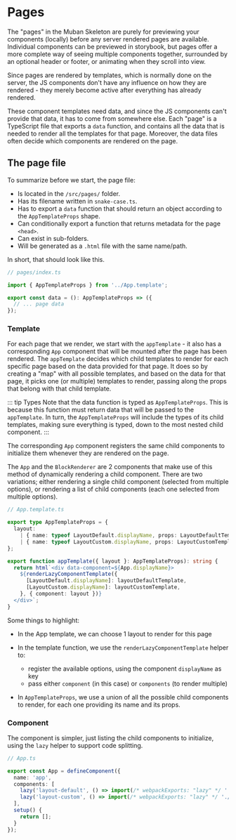 # Pages

The "pages" in the Muban Skeleton are purely for previewing your components (locally) before any server rendered pages
are available. Individual components can be previewed in storybook, but pages offer a more complete way of seeing
multiple components together, surrounded by an optional header or footer, or animating when they scroll into view.

Since pages are rendered by templates, which is normally done on the server, the JS components don't have any influence
on how they are rendered - they merely become active after everything has already rendered.

These component templates need data, and since the JS components can't provide that data, it has to come from somewhere
else. Each "page" is a TypeScript file that exports a `data` function, and contains all the data that is needed to
render all the templates for that page. Moreover, the data files often decide which components are rendered on the page.


## The page file

To summarize before we start, the page file:

* Is located in the `/src/pages/` folder.
* Has its filename written in `snake-case.ts`.
* Has to export a `data` function that should return an object according to the `AppTemplateProps` shape.
* Can conditionally export a function that returns metadata for the page `<head>`.
* Can exist in sub-folders.
* Will be generated as a `.html` file with the same name/path. 

In short, that should look like this.

```ts
// pages/index.ts

import { AppTemplateProps } from '../App.template';

export const data = (): AppTemplateProps => ({
  // ... page data
});
```

### Template

For each page that we render, we start with the `appTemplate` - it also has a corresponding `App` component that will
be mounted after the page has been rendered. The `appTemplate` decides which child templates to render for each
specific page based on the data provided for that page. It does so by creating a "map" with all possible templates,
and based on the data for that page, it picks one (or multiple) templates to render, passing along the props that
belong with that child template.

::: tip Types
Note that the data function is typed as `AppTemplateProps`. This is because this function must return data that will
be passed to the `appTemplate`. In turn, the `AppTemplateProps` will include the types of its child templates, making
sure everything is typed, down to the most nested child component.
:::

The corresponding `App` component registers the same child components to initialize them whenever they are rendered
on the page.

The `App` and the `BlockRenderer` are 2 components that make use of this method of dynamically rendering a child
component. There are two variations; either rendering a single child component (selected from multiple options), or
rendering a list of child components (each one selected from multiple options). 

```ts
// App.template.ts

export type AppTemplateProps = {
  layout:
    | { name: typeof LayoutDefault.displayName, props: LayoutDefaultTemplateProps }
    | { name: typeof LayoutCustom.displayName, props: LayoutCustomTemplateProps }
};

export function appTemplate({ layout }: AppTemplateProps): string {
  return html`<div data-component=${App.displayName}>
    ${renderLazyComponentTemplate({
      [LayoutDefault.displayName]: layoutDefaultTemplate,
      [LayoutCustom.displayName]: layoutCustomTemplate,
    }, { component: layout })}
  </div>`;
}
```

Some things to highlight:

* In the App template, we can choose 1 layout to render for this page

* In the template function, we use the `renderLazyComponentTemplate` helper to:
    * register the available options, using the component `displayName` as key
    * pass either `component` (in this case) or `components` (to render multiple)

* In `AppTemplateProps`, we use a union of all the possible child components to render, for each one providing its 
  name and its props.
  
  
### Component

The component is simpler, just listing the child components to initialize, using the `lazy` helper to support code
splitting.

```ts
// App.ts

export const App = defineComponent({
  name: 'app',
  components: [
    lazy('layout-default', () => import(/* webpackExports: "lazy" */ './components/layouts/DefaultLayout')),
    lazy('layout-custom', () => import(/* webpackExports: "lazy" */ './components/layouts/CustomLayout')),
  ],
  setup() {
    return [];
  }
});
```
